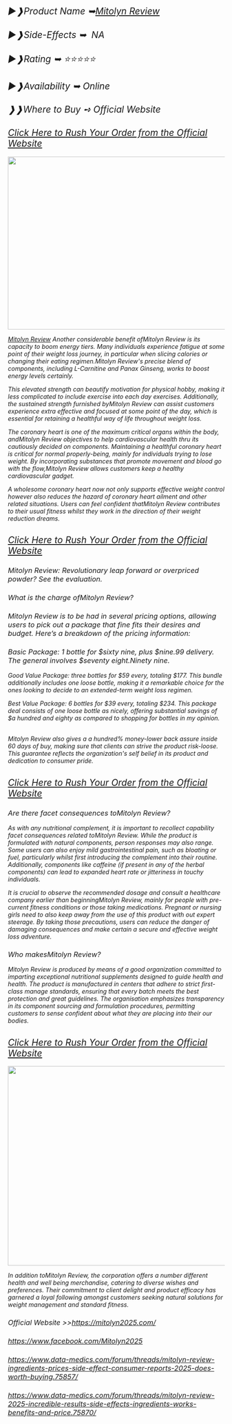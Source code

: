 <h2><em><span style="font-weight: 400;">►❱Product Name ➥</span><a href="https://mitolyn2025.com/"><span style="font-weight: 400;">Mitolyn Review</span></a></em></h2>
<h2><em><span style="font-weight: 400;">►❱Side-Effects ➥&nbsp; NA</span></em></h2>
<h2><em><span style="font-weight: 400;">►❱Rating ➥ ⭐⭐⭐⭐⭐</span></em></h2>
<h2><em><span style="font-weight: 400;">►❱Availability ➥ Online</span></em></h2>
<h2><em><span style="font-weight: 400;">❱❱Where to Buy ➺ Official Website</span></em></h2>
<h2><em><a href="https://mitolyn2025.com/"><span style="font-weight: 400;">Click Here to Rush Your Order from the Official Website</span></a></em></h2>
<p><em><span style="font-weight: 400;"><img src="https://somerspoint.com/wp-content/uploads/sites/4/2025/01/Mitolyn-Teaser.jpg" alt="" width="641" height="401" /></span></em></p>
<p><em><a href="https://mitolyn2025.com/"><span style="font-weight: 400;">Mitolyn Review</span></a><span style="font-weight: 400;"> Another considerable benefit ofMitolyn Review is its capacity to boom energy tiers. Many individuals experience fatigue at some point of their weight loss journey, in particular when slicing calories or changing their eating regimen.Mitolyn Review's precise blend of components, including L-Carnitine and Panax Ginseng, works to boost energy levels certainly.&nbsp;</span></em></p>
<p><em><span style="font-weight: 400;">This elevated strength can beautify motivation for physical hobby, making it less complicated to include exercise into each day exercises. Additionally, the sustained strength furnished byMitolyn Review can assist customers experience extra effective and focused at some point of the day, which is essential for retaining a healthful way of life throughout weight loss.</span></em></p>
<p><em><span style="font-weight: 400;">The coronary heart is one of the maximum critical organs within the body, andMitolyn Review objectives to help cardiovascular health thru its cautiously decided on components. Maintaining a healthful coronary heart is critical for normal properly-being, mainly for individuals trying to lose weight. By incorporating substances that promote movement and blood go with the flow,Mitolyn Review allows customers keep a healthy cardiovascular gadget.&nbsp;</span></em></p>
<p><em><span style="font-weight: 400;">A wholesome coronary heart now not only supports effective weight control however also reduces the hazard of coronary heart ailment and other related situations. Users can feel confident thatMitolyn Review contributes to their usual fitness whilst they work in the direction of their weight reduction dreams.</span></em></p>
<h2><em><a href="https://mitolyn2025.com/"><span style="font-weight: 400;">Click Here to Rush Your Order from the Official Website</span></a></em></h2>
<h3><em><span style="font-weight: 400;">Mitolyn Review: Revolutionary leap forward or overpriced powder? See the evaluation.</span></em></h3>
<h3><em><span style="font-weight: 400;">What is the charge ofMitolyn Review?</span></em></h3>
<h3><em><span style="font-weight: 400;">Mitolyn Review is to be had in several pricing options, allowing users to pick out a package that fine fits their desires and budget. Here&rsquo;s a breakdown of the pricing information:</span></em></h3>
<h3><em><span style="font-weight: 400;">Basic Package: 1 bottle for $sixty nine, plus $nine.99 delivery. The general involves $seventy eight.Ninety nine.</span></em></h3>
<p><em><span style="font-weight: 400;">Good Value Package: three bottles for $59 every, totaling $177. This bundle additionally includes one loose bottle, making it a remarkable choice for the ones looking to decide to an extended-term weight loss regimen.</span></em></p>
<p><em><span style="font-weight: 400;">Best Value Package: 6 bottles for $39 every, totaling $234. This package deal consists of one loose bottle as nicely, offering substantial savings of $a hundred and eighty as compared to shopping for bottles in my opinion.</span></em><br /><br /></p>
<p><em><span style="font-weight: 400;">Mitolyn Review also gives a a hundred% money-lower back assure inside 60 days of buy, making sure that clients can strive the product risk-loose. This guarantee reflects the organization's self belief in its product and dedication to consumer pride.</span></em></p>
<h2><em><a href="https://mitolyn2025.com/"><span style="font-weight: 400;">Click Here to Rush Your Order from the Official Website</span></a></em></h2>
<h3><em><span style="font-weight: 400;">Are there facet consequences toMitolyn Review?</span></em></h3>
<p><em><span style="font-weight: 400;">As with any nutritional complement, it is important to recollect capability facet consequences related toMitolyn Review. While the product is formulated with natural components, person responses may also range. Some users can also enjoy mild gastrointestinal pain, such as bloating or fuel, particularly whilst first introducing the complement into their routine. Additionally, components like caffeine (if present in any of the herbal components) can lead to expanded heart rate or jitteriness in touchy individuals.</span></em></p>
<p><em><span style="font-weight: 400;">It is crucial to observe the recommended dosage and consult a healthcare company earlier than beginningMitolyn Review, mainly for people with pre-current fitness conditions or those taking medications. Pregnant or nursing girls need to also keep away from the use of this product with out expert steerage. By taking those precautions, users can reduce the danger of damaging consequences and make certain a secure and effective weight loss adventure.</span></em></p>
<h3><em><span style="font-weight: 400;">Who makesMitolyn Review?</span></em></h3>
<p><em><span style="font-weight: 400;">Mitolyn Review is produced by means of a good organization committed to imparting exceptional nutritional supplements designed to guide health and health. The product is manufactured in centers that adhere to strict first-class manage standards, ensuring that every batch meets the best protection and great guidelines. The organisation emphasizes transparency in its component sourcing and formulation procedures, permitting customers to sense confident about what they are placing into their our bodies.</span></em></p>
<h2><em><a href="https://mitolyn2025.com/"><span style="font-weight: 400;">Click Here to Rush Your Order from the Official Website</span></a></em></h2>
<p><em><span style="font-weight: 400;"><img src="https://www.glozine.com/wp-content/uploads/mitolyn-feature-image.webp" alt="" width="722" height="463" /></span></em></p>
<p><em><span style="font-weight: 400;">In addition toMitolyn Review, the corporation offers a number different health and well being merchandise, catering to diverse wishes and preferences. Their commitment to client delight and product efficacy has garnered a loyal following amongst customers seeking natural solutions for weight management and standard fitness.</span></em></p>
<h3><em><span style="font-weight: 400;">Official Website &gt;&gt;</span><a href="https://mitolyn2025.com/"><span style="font-weight: 400;">https://mitolyn2025.com/</span></a></em></h3>
<h3><em><a href="https://www.facebook.com/Mitolyn2025"><span style="font-weight: 400;">https://www.facebook.com/Mitolyn2025</span></a></em></h3>
<h3><em><a href="https://www.data-medics.com/forum/threads/mitolyn-review-ingredients-prices-side-effect-consumer-reports-2025-does-worth-buying.75857/"><span style="font-weight: 400;">https://www.data-medics.com/forum/threads/mitolyn-review-ingredients-prices-side-effect-consumer-reports-2025-does-worth-buying.75857/</span></a></em></h3>
<h3><em><a href="https://www.data-medics.com/forum/threads/mitolyn-review-2025-incredible-results-side-effects-ingredients-works-benefits-and-price.75870/"><span style="font-weight: 400;">https://www.data-medics.com/forum/threads/mitolyn-review-2025-incredible-results-side-effects-ingredients-works-benefits-and-price.75870/</span></a></em></h3>
